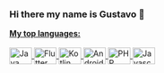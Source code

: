### Hi there my name is Gustavo 👋

<div align="center">
  <a href="https://github.com/gustavoo01">
  <!-- <img height="180em" src="https://github-readme-stats.vercel.app/api?username=gustavoo01&show_icons=true&theme=gruvbox&include_all_commits=true&count_private=true"/> -->
</div>
  <b>My top languages:</b>
<div style="display: inline_block"><br>
  <img align="center" alt="Java" height="30" width="40" src="https://cdn.jsdelivr.net/gh/devicons/devicon/icons/java/java-original.svg"/>
  <img align="center" alt="Flutter" height="30" width="40" src="https://cdn.jsdelivr.net/gh/devicons/devicon/icons/flutter/flutter-original.svg" />
  <img align="center" alt="Kotlin" height="30" width="40" src="https://cdn.jsdelivr.net/gh/devicons/devicon/icons/kotlin/kotlin-original.svg" />
  <img align="center" alt="Android Studio" height="30" width="40" src="https://cdn.jsdelivr.net/gh/devicons/devicon/icons/androidstudio/androidstudio-original.svg" />
  <img align="center" alt="PHP" height="30" width="40" src="https://cdn.jsdelivr.net/gh/devicons/devicon/icons/php/php-original.svg"/>
  <img align="center" alt="Javascript" height="30" width="40" src="https://cdn.jsdelivr.net/gh/devicons/devicon/icons/javascript/javascript-original.svg"hthtm/>
</div>
